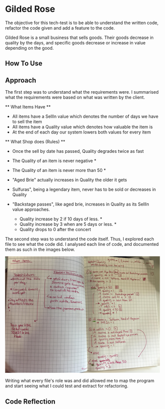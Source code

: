 # Gilded Rose

The objective for this tech-test is to be able to understand the written code, refactor the code given and add a feature
to the code.

Gilded Rose is a small business that sells goods. Their goods
decrease in quality by the days, and specific goods decrease
or increase in value depending on the good.

## How To Use

## Approach

The first step was to understand what the requirements were. I summarised what the requirements were based on what was written by the client.


** What Items Have **
- All items have a SellIn value which denotes the number of days we have to sell the item
- All items have a Quality value which denotes how valuable the item is
- At the end of each day our system lowers both values for every item

** What Shop does (Rules) **
- Once the sell by date has passed, Quality degrades twice as fast
- The Quality of an item is never negative *
- The Quality of an item is never more than 50 *

- "Aged Brie" actually increases in Quality the older it gets
- Sulfuras", being a legendary item, never has to be sold or decreases in Quality

- "Backstage passes", like aged brie, increases in Quality as its SellIn value approaches.
  - Quality increase by 2 if 10 days of less.  *
  - Quality increase by 3 when are 5 days or less. *
  - Quality drops to 0 after the concert


The second step was to understand the code itself. Thus, I explored each file to see what the code did. I analysed each
line of code, and documented them as such in the images below.

![](images/unnamed.jpg)

Writing what every file's role was and did allowed me to map the program and start seeing what I could test and extract for refactoring.

## Code Reflection
